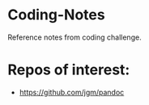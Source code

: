 # Coding-Notes
Reference notes from coding challenge.

# Repos of interest:
- https://github.com/jgm/pandoc
